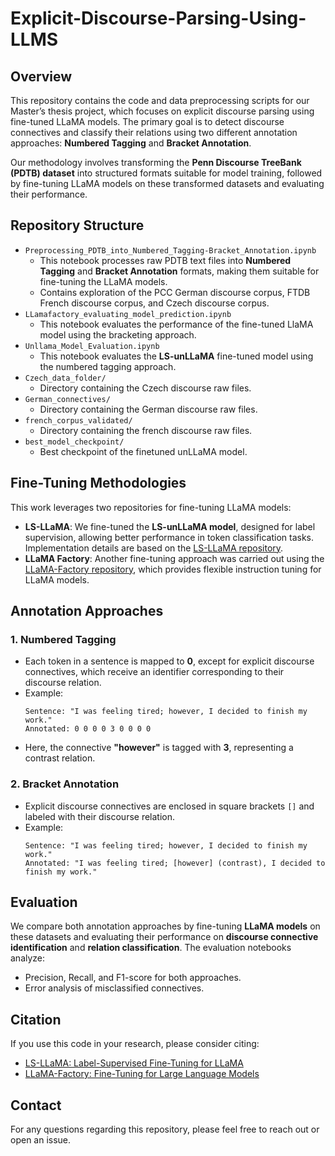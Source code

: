 # Explicit-Discourse-Parsing-Using-LLMS
## Overview
This repository contains the code and data preprocessing scripts for our Master’s thesis project, which focuses on explicit discourse parsing using fine-tuned LLaMA models. The primary goal is to detect discourse connectives and classify their relations using two different annotation approaches: **Numbered Tagging** and **Bracket Annotation**.

Our methodology involves transforming the **Penn Discourse TreeBank (PDTB) dataset** into structured formats suitable for model training, followed by fine-tuning LLaMA models on these transformed datasets and evaluating their performance.

## Repository Structure
- `Preprocessing_PDTB_into_Numbered_Tagging-Bracket_Annotation.ipynb`  
  - This notebook processes raw PDTB text files into **Numbered Tagging** and **Bracket Annotation** formats, making them suitable for fine-tuning the LLaMA models.
  - Contains exploration of the PCC German discourse corpus, FTDB French discourse corpus, and Czech discourse corpus. 
- `LLamafactory_evaluating_model_prediction.ipynb`  
  - This notebook evaluates the performance of the fine-tuned LlaMA model using the bracketing approach.
- `Unllama_Model_Evaluation.ipynb`  
  - This notebook evaluates the **LS-unLLaMA** fine-tuned model using the numbered tagging approach.
- `Czech_data_folder/`
  - Directory containing the Czech discourse raw files.
- `German_connectives/`
  - Directory containing the German discourse raw files.    
- `french_corpus_validated/`
  - Directory containing the french discourse raw files.    
- `best_model_checkpoint/`  
  - Best checkpoint of the finetuned unLLaMA model.

## Fine-Tuning Methodologies
This work leverages two repositories for fine-tuning LLaMA models:
- **LS-LLaMA**: We fine-tuned the **LS-unLLaMA model**, designed for label supervision, allowing better performance in token classification tasks. Implementation details are based on the [LS-LLaMA repository](https://github.com/4AI/LS-LLaMA/tree/main).
- **LLaMA Factory**: Another fine-tuning approach was carried out using the [LLaMA-Factory repository](https://github.com/hiyouga/LLaMA-Factory/tree/04c10d2e80b7f7e516eba67fea420498a1238bb5), which provides flexible instruction tuning for LLaMA models.

## Annotation Approaches
### 1. Numbered Tagging
- Each token in a sentence is mapped to **0**, except for explicit discourse connectives, which receive an identifier corresponding to their discourse relation.
- Example:
  ```
  Sentence: "I was feeling tired; however, I decided to finish my work."
  Annotated: 0 0 0 0 3 0 0 0 0
  ```
- Here, the connective **"however"** is tagged with **3**, representing a contrast relation.

### 2. Bracket Annotation
- Explicit discourse connectives are enclosed in square brackets `[]` and labeled with their discourse relation.
- Example:
  ```
  Sentence: "I was feeling tired; however, I decided to finish my work."
  Annotated: "I was feeling tired; [however] (contrast), I decided to finish my work."
  ```

## Evaluation
We compare both annotation approaches by fine-tuning **LLaMA models** on these datasets and evaluating their performance on **discourse connective identification** and **relation classification**. The evaluation notebooks analyze:
- Precision, Recall, and F1-score for both approaches.
- Error analysis of misclassified connectives.

## Citation
If you use this code in your research, please consider citing:
- [LS-LLaMA: Label-Supervised Fine-Tuning for LLaMA](https://github.com/4AI/LS-LLaMA/tree/main)
- [LLaMA-Factory: Fine-Tuning for Large Language Models](https://github.com/hiyouga/LLaMA-Factory/tree/04c10d2e80b7f7e516eba67fea420498a1238bb5)

## Contact
For any questions regarding this repository, please feel free to reach out or open an issue.

